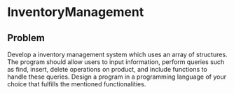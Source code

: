 # InventoryManagement

## Problem
Develop a inventory management system which uses an array of structures. The program should allow users
to input information, perform queries such as find, insert, delete operations on product, and include functions
to handle these queries.
Design a program in a programming language of your choice that fulfills the mentioned functionalities.

